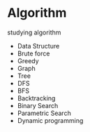 # Algorithm

studying algorithm

- Data Structure
- Brute force
- Greedy
- Graph
- Tree
- DFS
- BFS
- Backtracking
- Binary Search
- Parametric Search
- Dynamic programming
